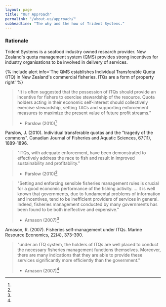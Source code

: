 ```yaml
---
layout: page
title: "Our Approach"
permalink: "/about-us/approach/"
subheadline: "The why and the how of Trident Systems."
---
```


### Rationale

Trident Systems is a seafood industry owned research provider.  New Zealand's
quota management system (QMS) provides strong incentives for industry
organisations to be involved in delivery of services.

{% include alert info='The QMS establishes Individual Transferable Quota (ITQ)
   in New Zealand\'s commercial fisheries. ITQs are a form of property right' %}

> "It is often suggested that the possession of ITQs should provide an
> incentive for fishers to exercise stewardship of the resource. Quota holders
> acting in their economic self-interest should collectively exercise
> stewardship, setting TACs and supporting enforcement measures to maximize
> the present value of future profit streams."
> - Parslow (2010)[^1]

[^1]:
  Parslow, J. (2010). Individual transferable quotas and the "tragedy of
  the commons". Canadian Journal of Fisheries and Aquatic Sciences,
  67(11), 1889-1896.


> "ITQs, with adequate enforcement, have been demonstrated to
> effectively address the race to fish and result in improved
> sustainability and profitability."
> - Parslow (2010)[^1]


> "Setting and enforcing sensible fisheries management rules is crucial for
> a good economic performance of the fishing activity.
> ...
> it is well known that governments, due to fundamental problems of information
> and incentives, tend to be inefficient providers of services in general.
> Indeed, fisheries management conducted by many governments has been
> found to be both ineffective and expensive."
> - Arnason (2007)[^2]

[^2]:
  Arnason, R. (2007). Fisheries self-management under ITQs.
  Marine Resource Economics, 22(4), 373-390.

> "under an ITQ system, the holders of ITQs are well placed to conduct the
> necessary fisheries management functions themselves. Moreover, there are
> many indications that they are able to provide these services significantly
> more efficiently than the government."
> - Arnason (2007)[^2]
